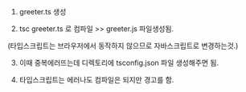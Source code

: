 1. greeter.ts 생성

2. tsc greeter.ts 로 컴파일 >> greeter.js 파일생성됨. 

(타입스크립트는 브라우저에서 동작하지 않으므로 자바스크립트로 변경하는것.) 

3. 이때 중복에러뜨는데 디렉토리에 tsconfig.json 파일 생성해주면 됨. 

4. 타입스크립트는 에러나도 컴파일은 되지만 경고를 함.

